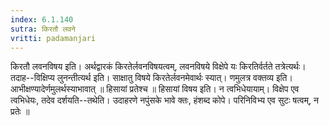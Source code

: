 ```yaml
---
index: 6.1.140
sutra: किरतौ लवने
vritti: padamanjari
---
```


 किरतौ लवनविषय इति। अर्थद्वारकं किरतेर्लवनविषयत्वम्, लवनविषये विक्षेपे यः किरतिर्वर्तते तत्रेत्यर्थः। तदाह--विक्षिप्य लुनन्तीत्यर्थ इति। साक्षातु विषये किरतेर्लवनमेवार्थः स्यात्। णमुलत्र वक्तव्य इति। आभीक्षण्यादेर्णमुलर्थस्याभावात् ॥ हिसायां प्रतेश्च ॥ हिसायां विषय इति। न त्वभिधेयायाम्। विक्षेप एव त्वभिधेयः, तदेव दर्शयति--तथेति। उदाहरणे नपुंसके भावे क्तः, हंशब्द कोपे। परिनिविभ्य एव सुटः षत्वम्, न प्रतेः ॥